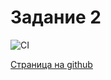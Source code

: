 # Задание 2

![CI](https://github.com/satriks/ahj_dnd_task2/actions/workflows/web.yml/badge.svg)


<a href=https://satriks.github.io/ahj_dnd_task2 target=”_blank”>Страница на github</a>
